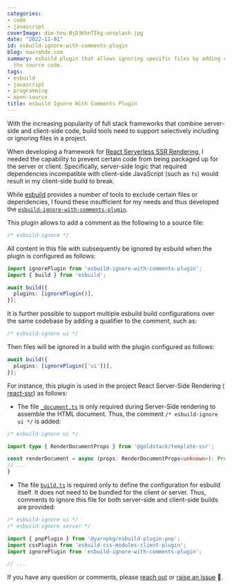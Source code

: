 ```yaml
---
categories:
- code
- javascript
coverImage: dim-hou-BjD3KhnTIkg-unsplash.jpg
date: "2022-11-01"
id: esbuild-ignore-with-comments-plugin
blog: maxrohde.com
summary: esbuild plugin that allows ignoring specific files by adding comments into
  the source code.
tags:
- esbuild
- javascript
- programming
- open-source
title: esbuild Ignore With Comments Plugin
---
```


With the increasing popularity of full stack frameworks that combine server-side and client-side code, build tools need to support selectively including or ignoring files in a project.

When developing a framework for [React Serverless SSR Rendering](https://maxrohde.com/2022/10/16/serverless-react-ssr), I needed the capability to prevent certain code from being packaged up for the server or client. Specifically, server-side logic that required dependencies incompatible with client-side JavaScript (such as `fs`) would result in my client-side build to break.

While [esbuild](https://esbuild.github.io/) provides a number of tools to exclude certain files or dependencies, I found these insufficient for my needs and thus developed the [`esbuild-ignore-with-comments-plugin`](https://www.npmjs.com/package/esbuild-ignore-with-comments-plugin).

This plugin allows to add a comment as the following to a source file:

```typescript
/* esbuild-ignore */
```

All content in this file with subsequently be ignored by esbuild when the plugin is configured as follows:

```typescript
import ignorePlugin from 'esbuild-ignore-with-comments-plugin';
import { build } from 'esbuild';

await build({
  plugins: [ignorePlugin()],
});
```

It is further possible to support multiple esbuild build configurations over the same codebase by adding a qualifier to the comment, such as:

```typescript
/* esbuild-ignore ui */
```

Then files will be ignored in a build with the plugin configured as follows:

```typescript
await build({
  plugins: [ignorePlugin(['ui'])],
});
```

For instance, this plugin is used in the project React Server-Side Rendering ( [react-ssr](https://github.com/goldstack/react-ssr)) as follows:

- The file [`_document.ts`](https://github.com/goldstack/react-ssr/blob/246aa65733512d2cda08aa52f64ff34f03dfbfd0/packages/server-side-rendering-1/src/_document.ts) is only required during Server-Side rendering to assemble the HTML document. Thus, the comment `/* esbuild-ignore ui */` is added:

```typescript
/* esbuild-ignore ui */

import type { RenderDocumentProps } from '@goldstack/template-ssr';

const renderDocument = async (props: RenderDocumentProps<unknown>): Promise<string> => {
// ...
}
```

- The file [`build.ts`](https://github.com/goldstack/react-ssr/blob/9fcbe5204697546ec2b5268b637b0012a582eb17/packages/server-side-rendering-1/src/build.ts) is required only to define the configuration for esbuild itself. It does not need to be bundled for the client or server. Thus, comments to ignore this file for both server-side and client-side builds are provided:

```typescript
/* esbuild-ignore ui */
/* esbuild-ignore server */

import { pnpPlugin } from '@yarnpkg/esbuild-plugin-pnp';
import cssPlugin from 'esbuild-css-modules-client-plugin';
import ignorePlugin from 'esbuild-ignore-with-comments-plugin';

// ...
```

If you have any question or comments, please [reach out](https://maxrohde.com/about) or [raise an issue](https://github.com/goldstack/goldstack/issues) 🤗.
